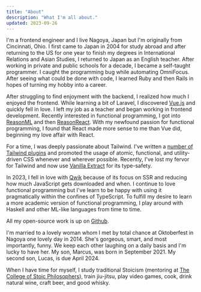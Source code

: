 ```yaml
---
title: "About"
description: "What I'm all about."
updated: 2023-09-26
---
```


I'm a frontend engineer and I live Nagoya, Japan but I'm originally from
Cincinnati, Ohio. I first came to Japan in 2004 for study abroad and after
returning to the US for one year to finish my degrees in International
Relations and Asian Studies, I returned to Japan as an English teacher. After
working in private and public schools for a decade, I became a self-taught
programmer. I caught the programming bug while automating
OmniFocus. After seeing what could be done with code, I learned
Ruby and then Rails in hopes of turning my hobby into a career.

After struggling to find enjoyment with the backend, I realized how much I
enjoyed the frontend. While learning a bit of Laravel, I discovered
[Vue.js][] and quickly fell in love. I left my job as a
teacher and began working in frontend development. Recently interested in
functional programming, I got into [ReasonML](https://reasonml.github.io) and
then [ReasonReact](https://reasonml.github.io/reason-react/). With my newfound
passion for functional programming, I found that React made more sense to me
than Vue did, beginning my love affair with React.

For a time, I was deeply passionate about Tailwind. I've written a [number of
Tailwind plugins](https://github.com/brandonpittman/tailwindcss-plugin-fancy)
and promoted the usage of atomic, functional, and utility-driven CSS whenever
and wherever possible. Recently, I've lost my fervor for Tailwind and now use [Vanilla Extract](http://vanilla-extract.style) for its type-safety.

In 2023, I fell in love with [Qwik](https://qwik.builder.io) because of its focus on SSR and reducing how much JavaScript gets downloaded and when.
I continue to love functional programming but I've learn to be happy with using it pragmatically within the confines of TypeScript.
To fulfill my desire to learn a more academic version of functional programming, I play around with Haskell and other ML-like languages from time to time.

All my open-source work is up on [Github](https://github.com/brandonpittman).

I'm married to a lovely woman whom I met by total chance at Oktoberfest in
Nagoya one lovely day in 2014. She's gorgeous, smart, and most importantly,
funny. We keep each other laughing on a daily basis and I'm lucky to have her.
My son, Marcus, was born in September 2021. My second son, Lucas, is due April 2024.

When I have time for myself, I study traditional Stoicism (mentoring at [The
College of Stoic Philosophers][cosp]), train jiu-jitsu, play video games, cook,
drink natural wine, craft beer, and good whisky.

[Vue.js]: https://vuejs.org
[cosp]: https://collegeofstoicphilosophers.org
